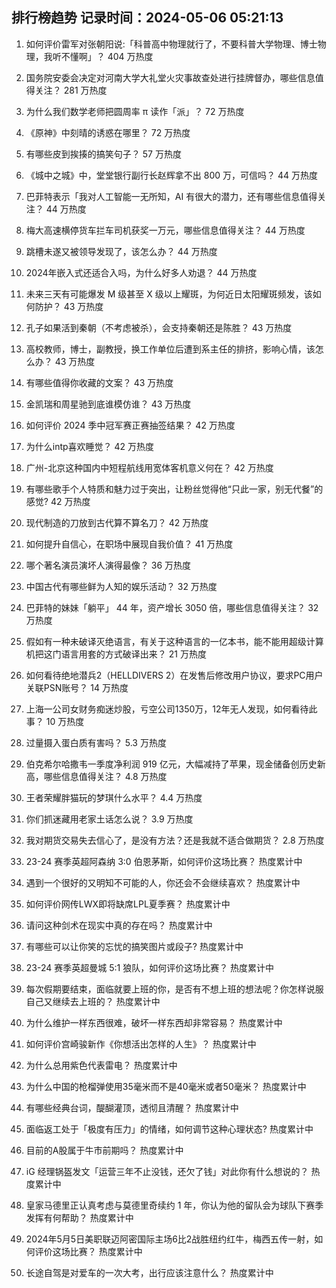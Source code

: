 
## 排行榜趋势 记录时间：2024-05-06 05:21:13
  
  1. 如何评价雷军对张朝阳说:「科普高中物理就行了，不要科普大学物理、博士物理，我听不懂啊」？ 404 万热度
    
  2. 国务院安委会决定对河南大学大礼堂火灾事故查处进行挂牌督办，哪些信息值得关注？ 281 万热度
    
  3. 为什么我们数学老师把圆周率 π 读作「派」？ 72 万热度
    
  4. 《原神》中刻晴的诱惑在哪里？ 72 万热度
    
  5. 有哪些皮到挨揍的搞笑句子？ 57 万热度
    
  6. 《城中之城》中，堂堂银行副行长赵辉拿不出 800 万，可信吗？ 44 万热度
    
  7. 巴菲特表示「我对人工智能一无所知，AI 有很大的潜力，还有哪些信息值得关注？ 44 万热度
    
  8. 梅大高速横停货车拦车司机获奖一万元，哪些信息值得关注？ 44 万热度
    
  9. 跳槽未遂又被领导发现了，该怎么办？ 44 万热度
    
  10. 2024年嵌入式还适合入吗，为什么好多人劝退？ 44 万热度
    
  11. 未来三天有可能爆发 M 级甚至 X 级以上耀斑，为何近日太阳耀斑频发，该如何防护？ 43 万热度
    
  12. 孔子如果活到秦朝（不考虑被杀），会支持秦朝还是陈胜？ 43 万热度
    
  13. 高校教师，博士，副教授，换工作单位后遭到系主任的排挤，影响心情，该怎么办？ 43 万热度
    
  14. 有哪些值得你收藏的文案？ 43 万热度
    
  15. 金凯瑞和周星驰到底谁模仿谁？ 43 万热度
    
  16. 如何评价 2024 季中冠军赛正赛抽签结果？ 42 万热度
    
  17. 为什么intp喜欢睡觉？ 42 万热度
    
  18. 广州-北京这种国内中短程航线用宽体客机意义何在？ 42 万热度
    
  19. 有哪些歌手个人特质和魅力过于突出，让粉丝觉得他“只此一家，别无代餐”的感觉? 42 万热度
    
  20. 现代制造的刀放到古代算不算名刀？ 42 万热度
    
  21. 如何提升自信心，在职场中展现自我价值？ 41 万热度
    
  22. 哪个著名演员演坏人演得最像？ 36 万热度
    
  23. 中国古代有哪些鲜为人知的娱乐活动？ 32 万热度
    
  24. 巴菲特的妹妹「躺平」 44 年，资产增长 3050 倍，哪些信息值得关注？ 32 万热度
    
  25. 假如有一种未破译灭绝语言，有关于这种语言的一亿本书，能不能用超级计算机把这门语言用套的方式破译出来？ 21 万热度
    
  26. 如何看待绝地潜兵2（HELLDIVERS 2）在发售后修改用户协议，要求PC用户关联PSN账号？ 14 万热度
    
  27. 上海一公司女财务痴迷炒股，亏空公司1350万，12年无人发现，如何看待此事？ 10 万热度
    
  28. 过量摄入蛋白质有害吗？ 5.3 万热度
    
  29. 伯克希尔哈撒韦一季度净利润 919 亿元，大幅减持了苹果，现金储备创历史新高，哪些信息值得关注？ 4.8 万热度
    
  30. 王者荣耀胖猫玩的梦琪什么水平？ 4.4 万热度
    
  31. 你们抓迷藏用老家土话怎么说？ 3.9 万热度
    
  32. 我对期货交易失去信心了，是没有方法？还是我就不适合做期货？ 2.8 万热度
    
  33. 23-24 赛季英超阿森纳 3:0 伯恩茅斯，如何评价这场比赛？ 热度累计中
    
  34. 遇到一个很好的又明知不可能的人，你还会不会继续喜欢？ 热度累计中
    
  35. 如何评价网传LWX即将缺席LPL夏季赛？ 热度累计中
    
  36. 请问这种剑术在现实中真的存在吗？ 热度累计中
    
  37. 有哪些可以让你笑的忘忧的搞笑图片或段子? 热度累计中
    
  38. 23-24 赛季英超曼城 5:1 狼队，如何评价这场比赛？ 热度累计中
    
  39. 每次假期要结束，面临就要上班的你，是否有不想上班的想法呢？你怎样说服自己又继续去上班的？ 热度累计中
    
  40. 为什么维护一样东西很难，破坏一样东西却非常容易？ 热度累计中
    
  41. 如何评价宫崎骏新作《你想活出怎样的人生》？ 热度累计中
    
  42. 为什么总用紫色代表雷电？ 热度累计中
    
  43. 为什么中国的枪榴弹使用35毫米而不是40毫米或者50毫米？ 热度累计中
    
  44. 有哪些经典台词，醍醐灌顶，透彻且清醒？ 热度累计中
    
  45. 面临返工处于「极度有压力」的情绪，如何调节这种心理状态? 热度累计中
    
  46. 目前的A股属于牛市前期吗？ 热度累计中
    
  47. iG 经理锅盔发文「运营三年不止没钱，还欠了钱」对此你有什么想说的？ 热度累计中
    
  48. 皇家马德里正认真考虑与莫德里奇续约 1 年，你认为他的留队会为球队下赛季发挥有何帮助？ 热度累计中
    
  49. 2024年5月5日美职联迈阿密国际主场6比2战胜纽约红牛，梅西五传一射，如何评价这场比赛？ 热度累计中
    
  50. 长途自驾是对爱车的一次大考，出行应该注意什么？ 热度累计中
    